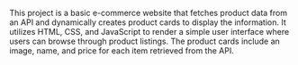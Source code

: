 This project is a basic e-commerce website that fetches product data from an API and dynamically creates product cards to display the information. It utilizes HTML, CSS, and JavaScript to render a simple user interface where users can browse through product listings. The product cards include an image, name, and price for each item retrieved from the API.



